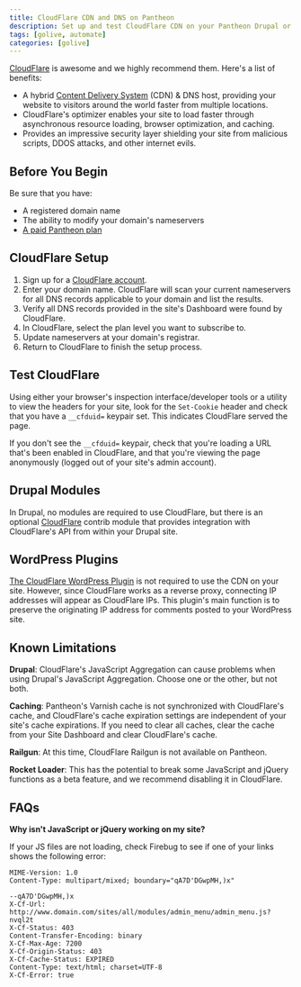 ```yaml
---
title: CloudFlare CDN and DNS on Pantheon
description: Set up and test CloudFlare CDN on your Pantheon Drupal or WordPress site.
tags: [golive, automate]
categories: [golive]
---
```

[CloudFlare](https://www.cloudflare.com) is awesome and we highly recommend them. Here's a list of benefits:

- A hybrid [Content Delivery System](/docs/content-delivery-network/) (CDN) & DNS host, providing your website to visitors around the world faster from multiple locations.
- CloudFlare's optimizer enables your site to load faster through asynchronous resource loading, browser optimization, and caching.
- Provides an impressive security layer shielding your site from malicious scripts, DDOS attacks, and other internet evils.


## Before You Begin

Be sure that you have:

- A registered domain name
- The ability to modify your domain's nameservers
- [A paid Pantheon plan](/docs/select-plan)

## CloudFlare Setup

1. Sign up for a [CloudFlare account](https://www.cloudflare.com/sign-up).
2. Enter your domain name. CloudFlare will scan your current nameservers for all DNS records applicable to your domain and list the results.
3. Verify all DNS records provided in the site's Dashboard were found by CloudFlare.
4. In CloudFlare, select the plan level you want to subscribe to.
5. Update nameservers at your domain's registrar.
6. Return to CloudFlare to finish the setup process.

## Test CloudFlare

Using either your browser's inspection interface/developer tools or a utility to view the headers for your site, look for the `Set-Cookie` header and check that you have a `__cfduid=` keypair set. This indicates CloudFlare served the page.

If you don't see the `__cfduid=` keypair, check that you're loading a URL that's been enabled in CloudFlare, and that you're viewing the page anonymously (logged out of your site's admin account).

## Drupal Modules

In Drupal, no modules are required to use CloudFlare, but there is an optional [CloudFlare](https://drupal.org/project/cloudflare) contrib module that provides integration with CloudFlare's API from within your Drupal site.

## WordPress Plugins

[The CloudFlare WordPress Plugin](https://wordpress.org/plugins/cloudflare/) is not required to use the CDN on your site. However, since CloudFlare works as a reverse proxy, connecting IP addresses will appear as CloudFlare IPs. This plugin's main function is to preserve the originating IP address for comments posted to your WordPress site.

## Known Limitations

**Drupal**: CloudFlare's JavaScript Aggregation can cause problems when using Drupal's JavaScript Aggregation. Choose one or the other, but not both.

**Caching**: Pantheon's Varnish cache is not synchronized with CloudFlare's cache, and CloudFlare's cache expiration settings are independent of your site's cache expirations. If you need to clear all caches, clear the cache from your Site Dashboard and clear CloudFlare's cache.

**Railgun**: At this time, CloudFlare Railgun is not available on Pantheon.

**Rocket Loader**: This has the potential to break some JavaScript and jQuery functions as a beta feature, and we recommend disabling it in CloudFlare.


## FAQs

**Why isn't JavaScript or jQuery working on my site?**

If your JS files are not loading, check Firebug to see if one of your links shows the following error:

```
MIME-Version: 1.0
Content-Type: multipart/mixed; boundary="qA7D'DGwpMH,)x"

--qA7D'DGwpMH,)x
X-Cf-Url: http://www.domain.com/sites/all/modules/admin_menu/admin_menu.js?nvql2t
X-Cf-Status: 403
Content-Transfer-Encoding: binary
X-Cf-Max-Age: 7200
X-Cf-Origin-Status: 403
X-Cf-Cache-Status: EXPIRED
Content-Type: text/html; charset=UTF-8
X-Cf-Error: true
```
